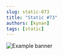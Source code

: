 ```yaml
---
slug: static-073
title: "Static #73"
authors: [kynan]
tags: [static]
---
```


![Example banner](/img/stories/static/073.png)
